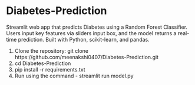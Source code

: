 # Diabetes-Prediction

Streamlit web app that predicts Diabetes using a Random Forest Classifier. Users input key features via sliders input box, and the model returns a real-time prediction. Built with Python, scikit-learn, and pandas.
<ol>
  <li>Clone the repository: 
git clone https://github.com/meenakshi0407/Diabetes-Prediction.git</li>
  <li>cd Diabetes-Prediction</li>
  <li>pip install -r requirements.txt</li>
  <li>Run using the command - streamlit run model.py</li>
</ol>







